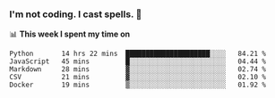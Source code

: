 ### I'm not coding. I cast spells. 🎩

📊 **This week I spent my time on**
<!--START_SECTION:waka-->
```text
Python       14 hrs 22 mins  █████████████████████░░░░   84.21 % 
JavaScript   45 mins         █░░░░░░░░░░░░░░░░░░░░░░░░   04.44 % 
Markdown     28 mins         ▓░░░░░░░░░░░░░░░░░░░░░░░░   02.74 % 
CSV          21 mins         ▓░░░░░░░░░░░░░░░░░░░░░░░░   02.10 % 
Docker       19 mins         ▒░░░░░░░░░░░░░░░░░░░░░░░░   01.92 % 
```
<!--END_SECTION:waka-->
